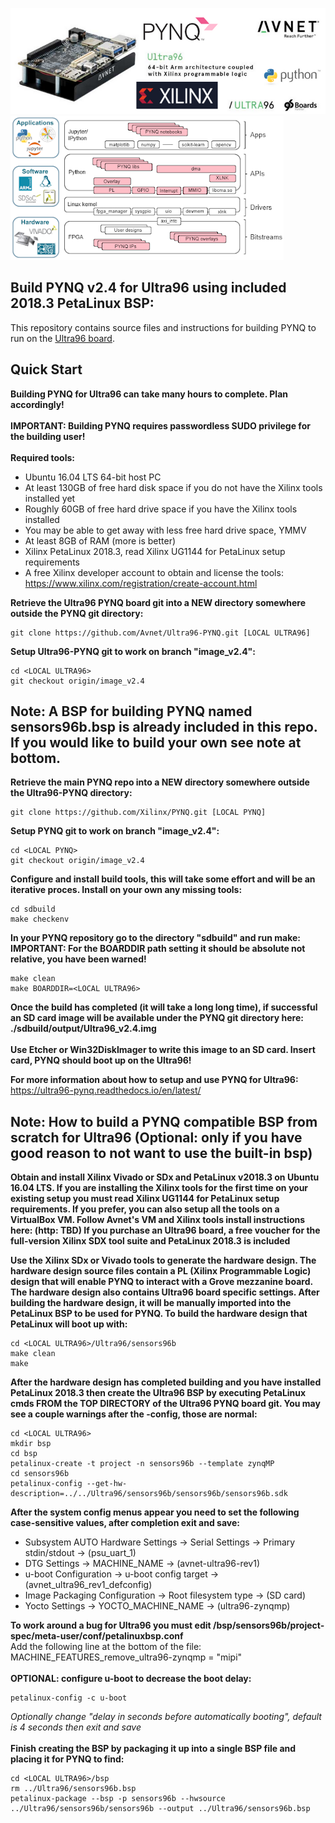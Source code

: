 ![alt tag](./ultra96-pynq.png)\
![alt tag](./software.png)
## Build PYNQ v2.4 for Ultra96 using included 2018.3 PetaLinux BSP:
This repository contains source files and instructions for building PYNQ to run on the 
[Ultra96 board](http://zedboard.org/product/ultra96).
## Quick Start
**Building PYNQ for Ultra96 can take many hours to complete.  Plan accordingly!**\
\
**IMPORTANT: Building PYNQ requires passwordless SUDO privilege for the building user!**\
\
**Required tools:**
* Ubuntu 16.04 LTS 64-bit host PC
* At least 130GB of free hard disk space if you do not have the Xilinx tools installed yet
* Roughly 60GB of free hard drive space if you have the Xilinx tools installed
* You may be able to get away with less free hard drive space, YMMV
* At least 8GB of RAM (more is better)
* Xilinx PetaLinux 2018.3, read Xilinx UG1144 for PetaLinux setup requirements
* A free Xilinx developer account to obtain and license the tools: https://www.xilinx.com/registration/create-account.html

**Retrieve the Ultra96 PYNQ board git into a NEW directory somewhere outside the PYNQ git directory:**
```shell
git clone https://github.com/Avnet/Ultra96-PYNQ.git [LOCAL ULTRA96]
```
**Setup Ultra96-PYNQ git to work on branch "image_v2.4":**
```shell
cd <LOCAL ULTRA96>
git checkout origin/image_v2.4
```
## Note: A BSP for building PYNQ named sensors96b.bsp is already included in this repo.  If you would like to build your own see note at bottom.

**Retrieve the main PYNQ repo into a NEW directory somewhere outside the Ultra96-PYNQ directory:**
```shell
git clone https://github.com/Xilinx/PYNQ.git [LOCAL PYNQ]
```
**Setup PYNQ git to work on branch "image_v2.4":**
```shell
cd <LOCAL PYNQ>
git checkout origin/image_v2.4
```
**Configure and install build tools, this will take some effort and will be an iterative proces. Install on your own any missing tools:**
```shell
cd sdbuild
make checkenv
```
**In your PYNQ repository go to the directory "sdbuild" and run make:**\
**IMPORTANT: For the BOARDDIR path setting it should be absolute not relative, you have been warned!**
```shell
make clean
make BOARDDIR=<LOCAL ULTRA96>
```
**Once the build has completed (it will take a long long time), if successful an SD card image will be available under the PYNQ git directory here: ./sdbuild/output/Ultra96_v2.4.img**
\
\
**Use Etcher or Win32DiskImager to write this image to an SD card.  Insert card, PYNQ should boot up on the Ultra96!**

**For more information about how to setup and use PYNQ for Ultra96:** https://ultra96-pynq.readthedocs.io/en/latest/

## Note: How to build a PYNQ compatible BSP from scratch for Ultra96 (Optional: only if you have good reason to not want to use the built-in bsp)

**Obtain and install Xilinx Vivado or SDx and PetaLinux v2018.3 on Ubuntu 16.04 LTS. If you are installing the Xilinx tools for the first time on your existing setup you must read Xilinx UG1144 for PetaLinux setup requirements.  If you prefer, you can also setup all the tools on a VirtualBox VM.  Follow Avnet's VM and Xilinx tools install instructions here: (http: TBD) If you purchase an Ultra96 board, a free voucher for the full-version Xilinx SDX tool suite and PetaLinux 2018.3 is included**

**Use the Xilinx SDx or Vivado tools to generate the hardware design.  The hardware design source files contain a PL (Xilinx Programmable Logic) design that will enable PYNQ to interact with a Grove mezzanine board.  The hardware design also contains Ultra96 board specific settings.  After building the hardware design, it will be manually imported into the PetaLinux BSP to be used for PYNQ.  To build the hardware design that PetaLinux will boot up with:**
```shell
cd <LOCAL ULTRA96>/Ultra96/sensors96b
make clean
make
```
**After the hardware design has completed building and you have installed PetaLinux 2018.3 then create the Ultra96 BSP by executing PetaLinux cmds FROM the TOP DIRECTORY of the Ultra96 PYNQ board git. You may see a couple warnings after the -config, those are normal:**
```shell
cd <LOCAL ULTRA96>
mkdir bsp
cd bsp
petalinux-create -t project -n sensors96b --template zynqMP
cd sensors96b
petalinux-config --get-hw-description=../../Ultra96/sensors96b/sensors96b/sensors96b.sdk
```
**After the system config menus appear you need to set the following case-sensitive values, after completion exit and save:**
* Subsystem AUTO Hardware Settings → Serial Settings → Primary stdin/stdout → (psu_uart_1)
* DTG Settings → MACHINE_NAME → (avnet-ultra96-rev1)
* u-boot Configuration → u-boot config target → (avnet_ultra96_rev1_defconfig)
* Image Packaging Configuration → Root filesystem type → (SD card)
* Yocto Settings → YOCTO_MACHINE_NAME → (ultra96-zynqmp)

**To work around a bug for Ultra96 you must edit <LOCAL ULTRA96>/bsp/sensors96b/project-spec/meta-user/conf/petalinuxbsp.conf**\
Add the following line at the bottom of the file:  MACHINE_FEATURES_remove_ultra96-zynqmp = "mipi"\
\
**OPTIONAL: configure u-boot to decrease the boot delay:**
```shell
petalinux-config -c u-boot
```
*Optionally change "delay in seconds before automatically booting", default is 4 seconds then exit and save*\
\
**Finish creating the BSP by packaging it up into a single BSP file and placing it for PYNQ to find:**
```shell
cd <LOCAL ULTRA96>/bsp
rm ../Ultra96/sensors96b.bsp
petalinux-package --bsp -p sensors96b --hwsource ../Ultra96/sensors96b/sensors96b --output ../Ultra96/sensors96b.bsp
```
